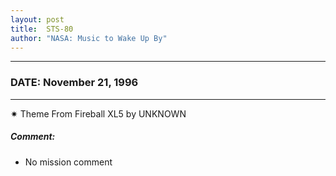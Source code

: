 ```yaml
---
layout: post
title:  STS-80
author: "NASA: Music to Wake Up By"
---
```


----
### DATE: November 21, 1996
----
✷ Theme From Fireball XL5 by UNKNOWN

##### Comment:
* No mission comment
